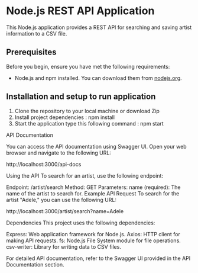 # Node.js REST API Application

This Node.js application provides a REST API for searching and saving artist information to a CSV file.

## Prerequisites

Before you begin, ensure you have met the following requirements:

- Node.js and npm installed. You can download them from [nodejs.org](https://nodejs.org/).

## Installation and setup to run application
1. Clone the repository to your local machine or download Zip
2. Install project dependencies : npm install
3. Start the application type this following command : npm start


API Documentation

You can access the API documentation using Swagger UI. Open your web browser and navigate to the following URL:

http://localhost:3000/api-docs

Using the API
To search for an artist, use the following endpoint:

Endpoint: /artist/search
Method: GET
Parameters:
name (required): The name of the artist to search for.
Example API Request
To search for the artist "Adele," you can use the following URL:

http://localhost:3000/artist/search?name=Adele

Dependencies
This project uses the following dependencies:

Express: Web application framework for Node.js.
Axios: HTTP client for making API requests.
fs: Node.js File System module for file operations.
csv-writer: Library for writing data to CSV files.


For detailed API documentation, refer to the Swagger UI provided in the API Documentation section.
 
 
